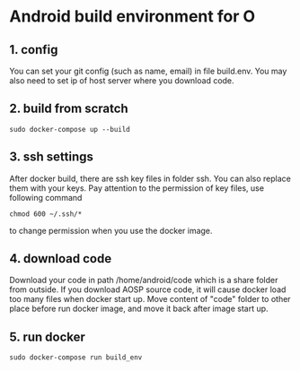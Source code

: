 # Android build environment for O

## 1. config
You can set your git config (such as name, email) in file build.env.
You may also need to set ip of host server where you download code.

## 2. build from scratch
```shell
sudo docker-compose up --build
```

## 3. ssh settings
After docker build, there are ssh key files in folder ssh. You can also replace them with your keys.
Pay attention to the permission of key files, use following command
```shell
chmod 600 ~/.ssh/*
```
to change permission when you use the docker image.

## 4. download code
Download your code in path /home/android/code which is a share folder from outside.
If you download AOSP source code, it will cause docker load too many files when docker start up.
Move content of "code" folder to other place before run docker image, and move it back after image start up.

## 5. run docker
```shell
sudo docker-compose run build_env
```
